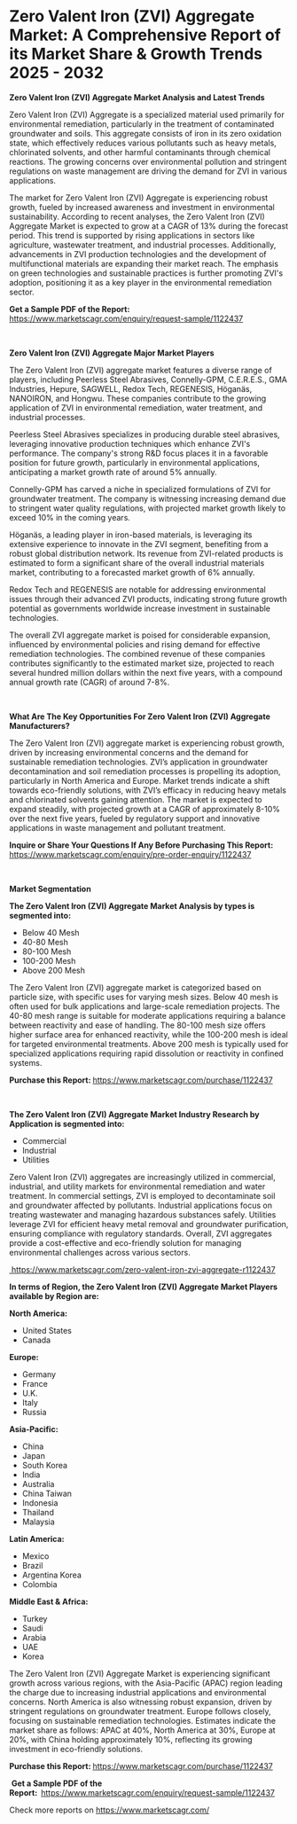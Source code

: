 <p><h1>Zero Valent Iron (ZVI) Aggregate Market: A Comprehensive Report of its Market Share & Growth Trends 2025 - 2032</h1></p><p><strong>Zero Valent Iron (ZVI) Aggregate Market Analysis and Latest Trends</strong></p>
<p><p>Zero Valent Iron (ZVI) Aggregate is a specialized material used primarily for environmental remediation, particularly in the treatment of contaminated groundwater and soils. This aggregate consists of iron in its zero oxidation state, which effectively reduces various pollutants such as heavy metals, chlorinated solvents, and other harmful contaminants through chemical reactions. The growing concerns over environmental pollution and stringent regulations on waste management are driving the demand for ZVI in various applications.</p><p>The market for Zero Valent Iron (ZVI) Aggregate is experiencing robust growth, fueled by increased awareness and investment in environmental sustainability. According to recent analyses, the Zero Valent Iron (ZVI) Aggregate Market is expected to grow at a CAGR of 13% during the forecast period. This trend is supported by rising applications in sectors like agriculture, wastewater treatment, and industrial processes. Additionally, advancements in ZVI production technologies and the development of multifunctional materials are expanding their market reach. The emphasis on green technologies and sustainable practices is further promoting ZVI's adoption, positioning it as a key player in the environmental remediation sector.</p></p>
<p><strong>Get a Sample PDF of the Report:&nbsp;</strong> <a href="https://www.marketscagr.com/enquiry/request-sample/1122437?utm_campaign=1848&utm_medium=2&utm_source=Github&utm_content=ia&utm_term=05022025&utm_id=zero-valent-iron-zvi-aggregate">https://www.marketscagr.com/enquiry/request-sample/1122437</a></p>
<p>&nbsp;</p>
<p><strong>Zero Valent Iron (ZVI) Aggregate Major Market Players</strong></p>
<p><p>The Zero Valent Iron (ZVI) aggregate market features a diverse range of players, including Peerless Steel Abrasives, Connelly-GPM, C.E.R.E.S., GMA Industries, Hepure, SAGWELL, Redox Tech, REGENESIS, Höganäs, NANOIRON, and Hongwu. These companies contribute to the growing application of ZVI in environmental remediation, water treatment, and industrial processes.</p><p>Peerless Steel Abrasives specializes in producing durable steel abrasives, leveraging innovative production techniques which enhance ZVI's performance. The company's strong R&D focus places it in a favorable position for future growth, particularly in environmental applications, anticipating a market growth rate of around 5% annually.</p><p>Connelly-GPM has carved a niche in specialized formulations of ZVI for groundwater treatment. The company is witnessing increasing demand due to stringent water quality regulations, with projected market growth likely to exceed 10% in the coming years.</p><p>Höganäs, a leading player in iron-based materials, is leveraging its extensive experience to innovate in the ZVI segment, benefiting from a robust global distribution network. Its revenue from ZVI-related products is estimated to form a significant share of the overall industrial materials market, contributing to a forecasted market growth of 6% annually.</p><p>Redox Tech and REGENESIS are notable for addressing environmental issues through their advanced ZVI products, indicating strong future growth potential as governments worldwide increase investment in sustainable technologies. </p><p>The overall ZVI aggregate market is poised for considerable expansion, influenced by environmental policies and rising demand for effective remediation technologies. The combined revenue of these companies contributes significantly to the estimated market size, projected to reach several hundred million dollars within the next five years, with a compound annual growth rate (CAGR) of around 7-8%.</p></p>
<p>&nbsp;</p>
<p><strong>What Are The Key Opportunities For Zero Valent Iron (ZVI) Aggregate Manufacturers?</strong></p>
<p><p>The Zero Valent Iron (ZVI) aggregate market is experiencing robust growth, driven by increasing environmental concerns and the demand for sustainable remediation technologies. ZVI’s application in groundwater decontamination and soil remediation processes is propelling its adoption, particularly in North America and Europe. Market trends indicate a shift towards eco-friendly solutions, with ZVI’s efficacy in reducing heavy metals and chlorinated solvents gaining attention. The market is expected to expand steadily, with projected growth at a CAGR of approximately 8-10% over the next five years, fueled by regulatory support and innovative applications in waste management and pollutant treatment.</p></p>
<p><strong>Inquire or Share Your Questions If Any Before Purchasing This Report:</strong> <a href="https://www.marketscagr.com/enquiry/pre-order-enquiry/1122437?utm_campaign=1848&utm_medium=2&utm_source=Github&utm_content=ia&utm_term=05022025&utm_id=zero-valent-iron-zvi-aggregate">https://www.marketscagr.com/enquiry/pre-order-enquiry/1122437</a></p>
<p>&nbsp;</p>
<p><strong>Market Segmentation</strong></p>
<p><strong>The Zero Valent Iron (ZVI) Aggregate Market Analysis by types is segmented into:</strong></p>
<p><ul><li>Below 40 Mesh</li><li>40-80 Mesh</li><li>80-100 Mesh</li><li>100-200 Mesh</li><li>Above 200 Mesh</li></ul></p>
<p><p>The Zero Valent Iron (ZVI) aggregate market is categorized based on particle size, with specific uses for varying mesh sizes. Below 40 mesh is often used for bulk applications and large-scale remediation projects. The 40-80 mesh range is suitable for moderate applications requiring a balance between reactivity and ease of handling. The 80-100 mesh size offers higher surface area for enhanced reactivity, while the 100-200 mesh is ideal for targeted environmental treatments. Above 200 mesh is typically used for specialized applications requiring rapid dissolution or reactivity in confined systems.</p></p>
<p><strong>Purchase this Report:&nbsp;</strong><a href="https://www.marketscagr.com/purchase/1122437?utm_campaign=1848&utm_medium=2&utm_source=Github&utm_content=ia&utm_term=05022025&utm_id=zero-valent-iron-zvi-aggregate">https://www.marketscagr.com/purchase/1122437</a></p>
<p>&nbsp;</p>
<p><strong>The Zero Valent Iron (ZVI) Aggregate Market Industry Research by Application is segmented into:</strong></p>
<p><ul><li>Commercial</li><li>Industrial</li><li>Utilities</li></ul></p>
<p><p>Zero Valent Iron (ZVI) aggregates are increasingly utilized in commercial, industrial, and utility markets for environmental remediation and water treatment. In commercial settings, ZVI is employed to decontaminate soil and groundwater affected by pollutants. Industrial applications focus on treating wastewater and managing hazardous substances safely. Utilities leverage ZVI for efficient heavy metal removal and groundwater purification, ensuring compliance with regulatory standards. Overall, ZVI aggregates provide a cost-effective and eco-friendly solution for managing environmental challenges across various sectors.</p></p>
<p><a href="https://www.marketscagr.com/zero-valent-iron-zvi-aggregate-r1122437?utm_campaign=1848&utm_medium=2&utm_source=Github&utm_content=ia&utm_term=05022025&utm_id=zero-valent-iron-zvi-aggregate">&nbsp;https://www.marketscagr.com/zero-valent-iron-zvi-aggregate-r1122437</a></p>
<p><strong>In terms of Region, the Zero Valent Iron (ZVI) Aggregate Market Players available by Region are:</strong></p>
<p>
    <p> <strong> North America: </strong>
        <ul>
            <li>United States</li>
            <li>Canada</li>
        </ul>
        </p> 
    <p> <strong> Europe: </strong>
        <ul>
            <li>Germany</li>
            <li>France</li>
            <li>U.K.</li>
            <li>Italy</li>
            <li>Russia</li>
        </ul>
        </p> 
    <p> <strong> Asia-Pacific: </strong>
        <ul>
            <li>China</li>
            <li>Japan</li>
            <li>South Korea</li>
            <li>India</li>
            <li>Australia</li>
            <li>China Taiwan</li>
            <li>Indonesia</li>
            <li>Thailand</li>
            <li>Malaysia</li>
        </ul>
        </p> 
    <p> <strong> Latin America: </strong>
        <ul>
            <li>Mexico</li>
            <li>Brazil</li>
            <li>Argentina Korea</li>
            <li>Colombia</li>
        </ul>
        </p> 
    <p> <strong> Middle East & Africa: </strong>
        <ul>
            <li>Turkey</li>
            <li>Saudi</li>
            <li>Arabia</li>
            <li>UAE</li>
            <li>Korea</li>
        </ul>
    </p>
    </p>
<p><p>The Zero Valent Iron (ZVI) Aggregate Market is experiencing significant growth across various regions, with the Asia-Pacific (APAC) region leading the charge due to increasing industrial applications and environmental concerns. North America is also witnessing robust expansion, driven by stringent regulations on groundwater treatment. Europe follows closely, focusing on sustainable remediation technologies. Estimates indicate the market share as follows: APAC at 40%, North America at 30%, Europe at 20%, with China holding approximately 10%, reflecting its growing investment in eco-friendly solutions.</p></p>
<p><strong>Purchase this Report: </strong><a href="https://www.marketscagr.com/purchase/1122437?utm_campaign=1848&utm_medium=2&utm_source=Github&utm_content=ia&utm_term=05022025&utm_id=zero-valent-iron-zvi-aggregate">https://www.marketscagr.com/purchase/1122437</a></p>
<p>&nbsp;<strong>Get a Sample PDF of the Report:&nbsp;&nbsp;</strong><a href="https://www.marketscagr.com/enquiry/request-sample/1122437?utm_campaign=1848&utm_medium=2&utm_source=Github&utm_content=ia&utm_term=05022025&utm_id=zero-valent-iron-zvi-aggregate">https://www.marketscagr.com/enquiry/request-sample/1122437</a></p>
<p><strong></strong></p>
<p>Check more reports on <a href="https://www.marketscagr.com/?utm_campaign=1848&utm_medium=2&utm_source=Github&utm_content=ia&utm_term=05022025&utm_id=zero-valent-iron-zvi-aggregate">https://www.marketscagr.com/</a></p>